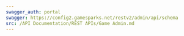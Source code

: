 ```yaml
---
swagger_auth: portal
swagger: https://config2.gamesparks.net/restv2/admin/api/schema
src: /API Documentation/REST APIs/Game Admin.md
---
```

